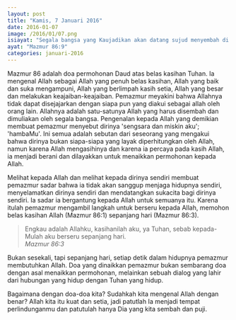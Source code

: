 ```yaml
---
layout: post
title: "Kamis, 7 Januari 2016"
date: 2016-01-07
image: /2016/01/07.png
isiayat: "Segala bangsa yang Kaujadikan akan datang sujud menyembah di hadapan-Mu, ya Tuhan, dan akan memuliakan nama-Mu."
ayat: "Mazmur 86:9"
categories: januari-2016
---
```


Mazmur 86 adalah doa permohonan Daud atas belas kasihan Tuhan. Ia mengenal Allah sebagai Allah yang penuh belas kasihan, Allah yang baik dan suka mengampuni, Allah yang berlimpah kasih setia, Allah yang besar dan melakukan keajaiban-keajaiban. Pemazmur meyakini bahwa Allahnya tidak dapat disejajarkan dengan siapa pun yang diakui sebagai allah oleh orang lain. Allahnya adalah satu-satunya Allah yang harus disembah dan dimuliakan oleh segala bangsa. Pengenalan kepada Allah yang demikian membuat pemazmur menyebut dirinya 'sengsara dan miskin aku'; 'hambaMu'. Ini semua adalah sebutan dari seseorang yang mengakui bahwa dirinya bukan siapa-siapa yang layak diperhitungkan oleh Allah, namun karena Allah mengasihinya dan karena ia percaya pada kasih Allah, ia menjadi berani dan dilayakkan untuk menaikkan permohonan kepada Allah.

Melihat kepada Allah dan melihat kepada dirinya sendiri membuat pemazmur sadar bahwa ia tidak akan sanggup menjaga hidupnya sendiri, menyelamatkan dirinya sendiri dan mendatangkan sukacita bagi dirinya sendiri. Ia sadar ia bergantung kepada Allah untuk semuanya itu. Karena itulah pemazmur mengambil langkah untuk berseru kepada Allah, memohon belas kasihan Allah (Mazmur 86:1) sepanjang hari (Mazmur 86:3). 

<blockquote>Engkau adalah Allahku, kasihanilah aku, ya Tuhan, sebab kepada-Mulah aku berseru sepanjang hari.
<br /><cite>Mazmur 86:3</cite></blockquote>

Bukan sesekali, tapi sepanjang hari, setiap detik dalam hidupnya pemazmur membutuhkan Allah. Doa yang dinaikkan pemazmur bukan sembarang doa dengan asal menaikkan permohonan, melainkan sebuah dialog yang lahir dari hubungan yang hidup dengan Tuhan yang hidup.

Bagaimana dengan doa-doa kita? Sudahkah kita mengenal Allah dengan benar? Allah kita itu kuat dan setia, jadi patutlah Ia menjadi tempat perlindunganmu dan patutulah hanya Dia yang kita sembah dan puji.
